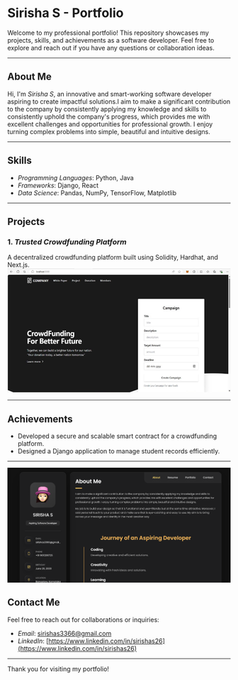 # Sirisha S - Portfolio  

Welcome to my professional portfolio! This repository showcases my projects, skills, and achievements as a software developer. Feel free to explore and reach out if you have any questions or collaboration ideas.

---

## About Me  
Hi, I'm *Sirisha S*, an innovative and smart-working software developer aspiring to create impactful solutions.I aim to make a significant contribution to the company by consistently applying my knowledge and skills to consistently uphold the company's progress, which provides me with excellent challenges and opportunities for professional growth.
I enjoy turning complex problems into simple, beautiful and intuitive designs.

---

## Skills  
- *Programming Languages*: Python, Java
- *Frameworks*: Django, React 
- *Data Science*: Pandas, NumPy, TensorFlow, Matplotlib  

---

## Projects  

### 1. *Trusted Crowdfunding Platform*  
A decentralized crowdfunding platform built using Solidity, Hardhat, and Next.js.  
![Crowdfunding Platform](https://github.com/Sirishas-03/Portfolio/blob/main/crowdfunding1.png)  
 


---

## Achievements  
- Developed a secure and scalable smart contract for a crowdfunding platform.  
- Designed a Django application to manage student records efficiently.  
  

---
[![Play Video](https://github.com/Sirishas-03/Portfolio/blob/main/Demo.png)](https://github.com/Sirishas-03/Portfolio/blob/main/Sirishasportfolio.mp4)


## Contact Me  
Feel free to reach out for collaborations or inquiries:  

- *Email*: [sirishas3366@gmail.com](mailto:sirishas3366@gmail.com)  
- *LinkedIn*: [https://www.linkedin.com/in/sirishas26](https://www.linkedin.com/in/sirishas26)  
---

Thank you for visiting my portfolio!
